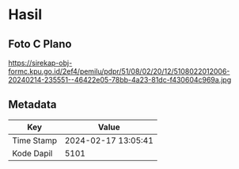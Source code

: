 # Hasil

## Foto C Plano

https://sirekap-obj-formc.kpu.go.id/2ef4/pemilu/pdpr/51/08/02/20/12/5108022012006-20240214-235551--46422e05-78bb-4a23-81dc-f430604c969a.jpg


## Metadata

| Key        | Value               |
| ---------- | ------------------- |
| Time Stamp | 2024-02-17 13:05:41 |
| Kode Dapil | 5101                |



